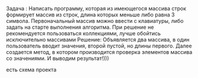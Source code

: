 Задача :
Написать программу, которая из имеющегося массива строк формирует массив из строк, длина которых меньше либо равна 3 символа. Первоначальный массив можно ввести с клавиатуры, либо задать на старте выполнения алгоритма. При решение не рекомендуется пользоваться коллекциями, лучше обойтись исключительно массивами
Решение:
Объявляется два массива, в один пользователь вводит значения, второй пустой, но длины первого.
Далее создается метод, в котором производится проверка элементов массива со значениями.
И выводим результат!)))

есть схема проекта